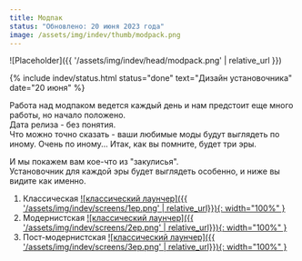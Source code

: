 ```yaml
---
title: Модпак
status: "Обновлено: 20 июня 2023 года"
image: /assets/img/indev/thumb/modpack.png
---
```


<p style="display: none">Самое ожидаемое событие в мире «WoT это Классика!» - модпак. И здесь вы можете следить за его разработкой.</p>

![Placeholder]({{ '/assets/img/indev/head/modpack.png' | relative_url }})

{% include indev/status.html status="done" text="Дизайн установочника" date="20 июня" %}

Работа над модпаком ведется каждый день и нам предстоит еще много работы, но начало положено.  
Дата релиза - без понятия.  
Что можно точно сказать - ваши любимые моды будут выглядеть по иному. Очень по иному... 
Итак, как вы помните, будет три эры.

И мы покажем вам кое-что из "закулисья".  
Установочник для каждой эры будет выглядеть особенно, и ниже вы видите как именно.


1. Классическая
[![классический лаунчер]({{ '/assets/img/indev/screens/1ep.png' | relative_url}}){: width="100%" }](/assets/img/indev/screens/1ep.png)
2. Модернистская
[![классический лаунчер]({{ '/assets/img/indev/screens/2ep.png' | relative_url}}){: width="100%" }](/assets/img/indev/screens/2ep.png)
3. Пост-модернистская
[![классический лаунчер]({{ '/assets/img/indev/screens/3ep.png' | relative_url}}){: width="100%" }](/assets/img/indev/screens/3ep.png)